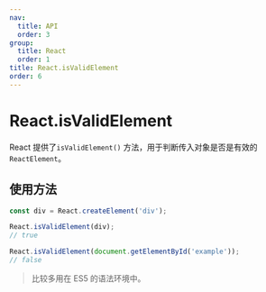 ```yaml
---
nav:
  title: API
  order: 3
group:
  title: React
  order: 1
title: React.isValidElement
order: 6
---
```


# React.isValidElement

React 提供了`isValidElement()` 方法，用于判断传入对象是否是有效的 `ReactElement`。

## 使用方法

```js
const div = React.createElement('div');

React.isValidElement(div);
// true

React.isValidElement(document.getElementById('example'));
// false
```

> 比较多用在 ES5 的语法环境中。
